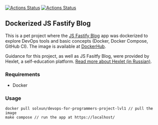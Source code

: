 [![Actions Status](https://github.com/sol-un/devops-for-programmers-project-lvl1/workflows/hexlet-check/badge.svg)](https://github.com/sol-un/devops-for-programmers-project-lvl1/actions)
[![Actions Status](https://github.com/sol-un/devops-for-programmers-project-lvl1/workflows/ci/badge.svg)](https://github.com/sol-un/devops-for-programmers-project-lvl1/actions)
## Dockerized JS Fastify Blog

This is a pet project where the [JS Fastify Blog](https://github.com/hexlet-components/js-fastify-blog) app was dockerized to explore DevOps tools and basic concepts (Docker, Docker Compose, GitHub CI).
The image is available at [DockerHub](https://hub.docker.com/repository/docker/solxun/devops-for-programmers-project-lvl1).

Guidance for this project, as well as JS Fasitfy Blog, were provided by Hexlet, a self-education platform. [Read more about Hexlet (in Russian)](https://ru.hexlet.io/pages/about?utm_source=github&utm_medium=link&utm_campaign=nodejs-package).


### Requirements

* Docker

### Usage

```
docker pull solxun/devops-for-programmers-project-lvl1 // pull the image
make compose // run the app at https://localhost/
```